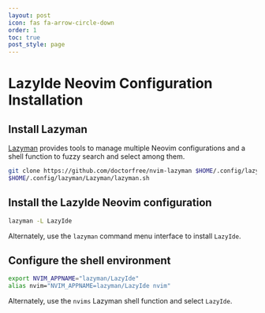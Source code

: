 ```yaml
---
layout: post
icon: fas fa-arrow-circle-down
order: 1
toc: true
post_style: page
---
```


# LazyIde Neovim Configuration Installation

## Install Lazyman

[Lazyman](https://lazyman.dev) provides tools to manage multiple Neovim configurations
and a shell function to fuzzy search and select among them.

```bash
git clone https://github.com/doctorfree/nvim-lazyman $HOME/.config/lazyman/Lazyman
$HOME/.config/lazyman/Lazyman/lazyman.sh
```

## Install the LazyIde Neovim configuration

```bash
lazyman -L LazyIde
```

Alternately, use the `lazyman` command menu interface to install `LazyIde`.

## Configure the shell environment

```bash
export NVIM_APPNAME="lazyman/LazyIde"
alias nvim="NVIM_APPNAME=lazyman/LazyIde nvim"
```

Alternately, use the `nvims` Lazyman shell function and select `LazyIde`.
